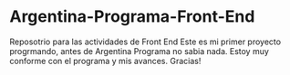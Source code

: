 # Argentina-Programa-Front-End
Reposotrio para las actividades de Front End
Este es mi primer proyecto progrmando, antes de Argentina Programa no sabia nada. Estoy muy conforme con el programa y mis avances.
Gracias! 
